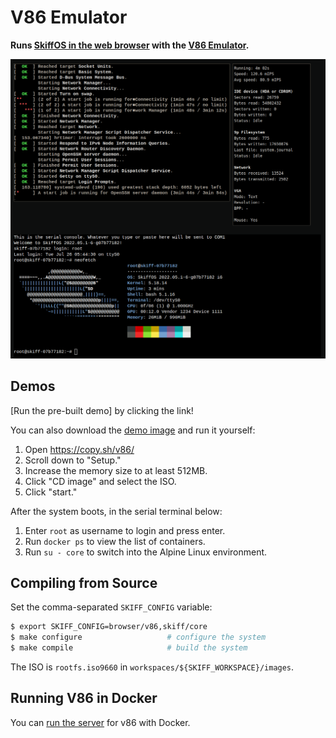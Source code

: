 # V86 Emulator

**Runs [SkiffOS in the web browser] with the [V86 Emulator].**

[SkiffOS in the web browser]: https://copy.sh/v86/?profile=copy/skiffos
[V86 Emulator]: https://github.com/copy/v86

![](../../../resources/images/browser-v86-screenshot.png)

## Demos

[Run the pre-built demo] by clicking the link!

[Run the pre-build demo]: https://copy.sh/v86/?profile=copy/skiffos

You can also download the [demo image] and run it yourself:

[demo image]: https://drive.google.com/file/d/1UFoUEt1CQrD8B4800ii9yehff68h9IPG/view?usp=sharing

 1. Open https://copy.sh/v86/
 2. Scroll down to "Setup."
 3. Increase the memory size to at least 512MB.
 4. Click "CD image" and select the ISO.
 5. Click "start."

After the system boots, in the serial terminal below:

 1. Enter `root` as username to login and press enter.
 2. Run `docker ps` to view the list of containers.
 3. Run `su - core` to switch into the Alpine Linux environment.

## Compiling from Source

Set the comma-separated `SKIFF_CONFIG` variable:

```sh
$ export SKIFF_CONFIG=browser/v86,skiff/core
$ make configure                   # configure the system
$ make compile                     # build the system
```

The ISO is `rootfs.iso9660` in `workspaces/${SKIFF_WORKSPACE}/images`.

## Running V86 in Docker

You can [run the server] for v86 with Docker.

[run the server]: https://github.com/copy/v86#alternatively-to-build-using-docker

